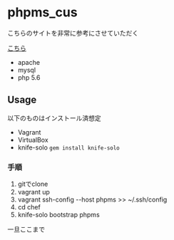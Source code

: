 # phpms_cus

こちらのサイトを非常に参考にさせていただく

[こちら](http://shusatoo.net/infra/chef/vagrant-chef-solo-php-mysql-development-environment/)

* apache
* mysql
* php 5.6

## Usage

以下のものはインストール済想定

* Vagrant
* VirtualBox
* knife-solo ``gem install knife-solo``

### 手順

1. gitでclone
1. vagrant up
1. vagrant ssh-config --host phpms >> ~/.ssh/config
1. cd chef
1. knife-solo bootstrap phpms

一旦ここまで

